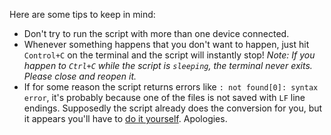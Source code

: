 Here are some tips to keep in mind:

- Don't try to run the script with more than one device connected.
- Whenever something happens that you don't want to happen, just hit `Control+C` on the terminal and the script will instantly stop! *Note: If you happen to `Ctrl+C` while the script is `sleeping`, the terminal never exits. Please close and reopen it.*
- If for some reason the script returns errors like `: not found[0]: syntax error`, it's probably because one of the files is not saved with `LF` line endings. Supposedly the script already does the conversion for you, but it appears you'll have to [do it yourself](https://support.nesi.org.nz/hc/en-gb/articles/218032857-Converting-from-Windows-style-to-UNIX-style-line-endings). Apologies.

<!-- <hr>

<div align="center">
<a href="https://github.com/delgatojr/AFK-Daily/wiki/Usage">Previous page</a>
|
<a href="https://github.com/delgatojr/AFK-Daily/wiki/FAQ">Next page</a>
</div> -->
